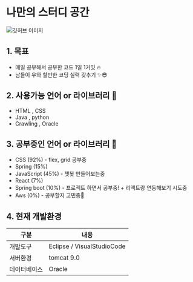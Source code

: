 # 나만의 스터디 공간
![깃허브 이미지](https://user-images.githubusercontent.com/104408863/179223339-9c3d4617-be56-452b-9632-a7033a8a7111.png)

## 1. 목표 
* 매일 공부해서 공부한 코드 1일 1커밋 🔥
* 남들이 우와 할만한 코딩 실력 갖추기 ✨😎


## 2. 사용가능 언어 or 라이브러리 🤗
* HTML , CSS 
* Java  , python
* Crawling , Oracle

## 3. 공부중인 언어 or 라이브러리 🚀
* CSS (92%) - flex, grid 공부중
* Spring (15%) 
* JavaScript (45%) - 챗봇 만들어보는중
* React (7%)  
* Spring boot (10%) - 프로젝트 하면서 공부중! + 리액트랑 연동해보기 시도중
* Aws (0%) - 공부할지 고민중🤔 

## 4. 현재 개발환경
|구분|내용|
|------|---|
|개발도구|Eclipse / VisualStudioCode|
|서버환경|tomcat 9.0|
|데이터베이스|Oracle|

